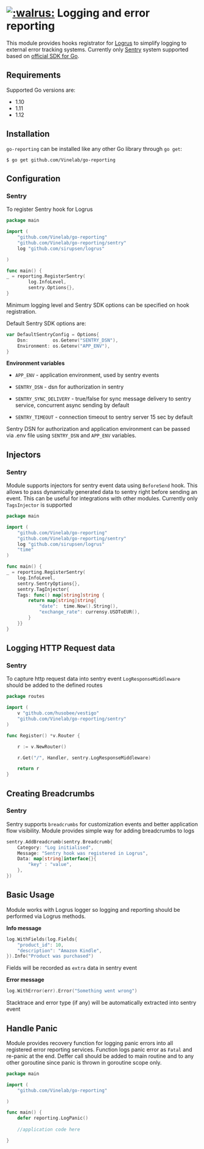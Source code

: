 # [![:walrus:](https://camo.githubusercontent.com/0e39ba1d71e6818ceeccd5b6f7f70bddec32e768/687474703a2f2f692e696d6775722e636f6d2f68546556776d4a2e706e67)](https://camo.githubusercontent.com/0e39ba1d71e6818ceeccd5b6f7f70bddec32e768/687474703a2f2f692e696d6775722e636f6d2f68546556776d4a2e706e67) Logging and error reporting 

This module provides hooks registrator for [Logrus](https://github.com/sirupsen/logrus) to simplify logging to external error tracking systems. Currently only [Sentry](https://sentry.io/welcome/) system supported based on [official SDK for Go](https://github.com/getsentry/sentry-go).

## Requirements

Supported Go versions are:

- 1.10
- 1.11
- 1.12

## Installation

`go-reporting` can be installed like any other Go library through `go get`:

```
$ go get github.com/Vinelab/go-reporting
```

## Configuration

### Sentry

To register Sentry hook for Logrus 

```go
package main

import (
	"github.com/Vinelab/go-reporting"
	"github.com/Vinelab/go-reporting/sentry"
	log "github.com/sirupsen/logrus"

)

func main() {
_ = reporting.RegisterSentry(
		log.InfoLevel,
		sentry.Options{},
}
```

Minimum logging level and Sentry SDK options can be specified on hook registration. 

Default Sentry SDK options are:

```go
var DefaultSentryConfig = Options{
	Dsn:         os.Getenv("SENTRY_DSN"),
	Environment: os.Getenv("APP_ENV"),
}
```

**Environment variables**

- `APP_ENV` - application environment, used by sentry events

- `SENTRY_DSN` - dsn for authorization in sentry

- `SENTRY_SYNC_DELIVERY` - true/false for sync message delivery to sentry service, concurrent async sending by default

- `SENTRY_TIMEOUT` - connection timeout to sentry server 15 sec by default

  

Sentry DSN for authorization and application environment can be passed via .env file using `SENTRY_DSN` and `APP_ENV` variables.



## Injectors

### Sentry

Module supports injectors for sentry event data using `BeforeSend` hook. This allows to pass dynamically  generated data to sentry right before sending an event. This can be useful for integrations with other modules. Currently only `TagsInjector` is supported

```go
package main

import (
    "github.com/Vinelab/go-reporting"
    "github.com/Vinelab/go-reporting/sentry"
	log "github.com/sirupsen/logrus"
    "time"
)

func main() {
_ = reporting.RegisterSentry(
    log.InfoLevel,
    sentry.SentryOptions{},
    sentry.TagInjector{
    Tags: func() map[string]string {
        return map[string]string{
            "date":  time.Now().String(),
            "exchange_rate": currensy.USDToEUR(),
        }
    }}
}

```



## Logging HTTP Request data

### Sentry

To capture http request data into sentry event `LogResponseMiddleware` should be added to the defined routes

```go
package routes

import (
	v "github.com/husobee/vestigo"
	"github.com/Vinelab/go-reporting/sentry"
)

func Register() *v.Router {

	r := v.NewRouter()

	r.Get("/", Handler, sentry.LogResponseMiddleware)

	return r
}
```



## Creating Breadcrumbs

### Sentry

Sentry supports `breadcrumbs` for customization events and better application flow visibility. Module provides simple way for adding breadcrumbs to logs

```go
sentry.AddBreadcrumb(sentry.Breadcrumb{
    Category: "Log initialised",
    Message: "Sentry hook was registered in Logrus",
    Data: map[string]interface{}{
        "key" : "value",
    },
})
```


## Basic Usage

Module works with Logrus logger so logging and reporting should be performed via Logrus methods.

**Info message**

```go
log.WithFields(log.Fields{
    "product_id": 10,
    "description": "Amazon Kindle",
}).Info("Product was purchased")
```

Fields will be recorded as `extra` data in sentry event

**Error message**

```go
log.WithError(err).Error("Something went wrong")
```

Stacktrace and error type (if any) will be automatically extracted into sentry event 



## Handle Panic

Module provides recovery function for logging panic errors into all registered error reporting services. Function logs panic error as `Fatal` and re-panic at the end. Deffer call should be added to main routine and to any other goroutine since panic is thrown in goroutine scope only.

```go
package main

import (
	"github.com/Vinelab/go-reporting"

)

func main() {
    defer reporting.LogPanic()
    
    //application code here

}
```


